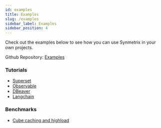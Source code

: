 ```yaml
---
id: examples
title: Examples
slug: /examples
sidebar_label: Examples
sidebar_position: 4
---
```



Check out the examples below to see how you can use Synmetrix in your own projects.

Github Repository: [Examples](https://github.com/mlcraft-io/examples)

### Tutorials

- [Superset](https://github.com/mlcraft-io/examples/blob/main/superset/README.md)
- [Observable](https://github.com/mlcraft-io/examples/blob/main/observable/README.md)
- [DBeaver](https://github.com/mlcraft-io/examples/blob/main/dbeaver/README.md)
- [Langchain](https://github.com/mlcraft-io/examples/blob/main/langchain/README.md)

### Benchmarks

- [Cube caching and highload](https://github.com/mlcraft-io/examples/blob/main/benchmarks/README.md)
